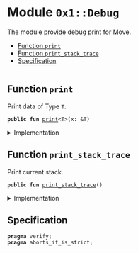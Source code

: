 
<a name="0x1_Debug"></a>

# Module `0x1::Debug`

The module provide debug print for Move.


-  [Function `print`](#0x1_Debug_print)
-  [Function `print_stack_trace`](#0x1_Debug_print_stack_trace)
-  [Specification](#@Specification_0)


<pre><code></code></pre>



<a name="0x1_Debug_print"></a>

## Function `print`

Print data of Type <code>T</code>.


<pre><code><b>public</b> <b>fun</b> <a href="Debug.md#0x1_Debug_print">print</a>&lt;T&gt;(x: &T)
</code></pre>



<details>
<summary>Implementation</summary>


<pre><code><b>native</b> <b>public</b> <b>fun</b> <a href="Debug.md#0x1_Debug_print">print</a>&lt;T&gt;(x: &T);
</code></pre>



</details>

<a name="0x1_Debug_print_stack_trace"></a>

## Function `print_stack_trace`

Print current stack.


<pre><code><b>public</b> <b>fun</b> <a href="Debug.md#0x1_Debug_print_stack_trace">print_stack_trace</a>()
</code></pre>



<details>
<summary>Implementation</summary>


<pre><code><b>native</b> <b>public</b> <b>fun</b> <a href="Debug.md#0x1_Debug_print_stack_trace">print_stack_trace</a>();
</code></pre>



</details>

<a name="@Specification_0"></a>

## Specification



<pre><code><b>pragma</b> verify;
<b>pragma</b> aborts_if_is_strict;
</code></pre>
